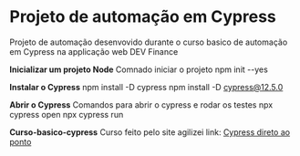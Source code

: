 # Projeto de automação em Cypress

Projeto de automação desenvovido durante o curso basico de automação em Cypress na applicação web DEV Finance

**Inicializar um projeto Node**
Comnado iniciar o projeto
    npm init --yes

**Instalar o Cypress**
    npm install -D cypress
    npm install -D cypress@12.5.0

**Abrir o Cypress**
Comandos para abrir o cypress e rodar os testes
    npx cypress open
    npx cypress run

**Curso-basico-cypress**
Curso feito pelo site agilizei
link: [Cypress direto ao ponto](https://app.agilizei.com/pt/cursos/cypress-direto-ao-ponto)
